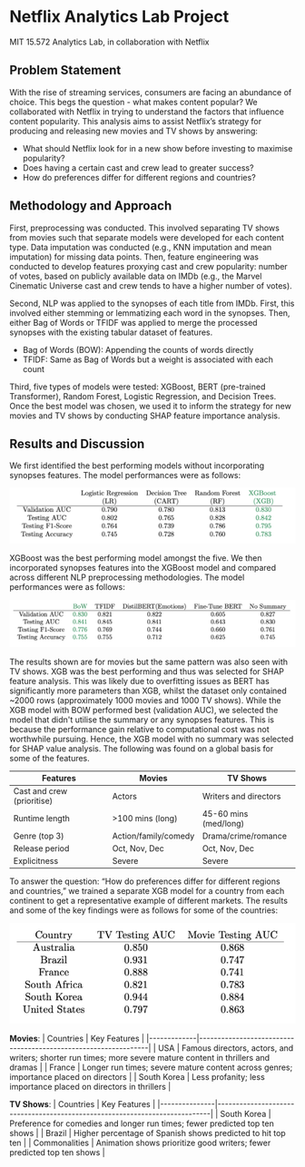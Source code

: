 # Netflix Analytics Lab Project
MIT 15.572 Analytics Lab, in collaboration with Netflix

## Problem Statement
With the rise of streaming services, consumers are facing an abundance of choice. This begs the question - what makes content popular? We collaborated with Netflix in trying to understand the factors that influence content popularity. This analysis aims to assist Netflix’s strategy for producing and releasing new movies and TV shows by answering:
- What should Netflix look for in a new show before investing to maximise popularity? 
- Does having a certain cast and crew lead to greater success?
- How do preferences differ for different regions and countries?

## Methodology and Approach
First, preprocessing was conducted. This involved separating TV shows from movies such that separate models were developed for each content type. Data imputation was conducted (e.g., KNN imputation and mean imputation) for missing data points. Then, feature engineering was conducted to develop features proxying cast and crew popularity: number of votes, based on publicly available data on IMDb (e.g., the Marvel Cinematic Universe cast and crew tends to have a higher number of votes).

Second, NLP was applied to the synopses of each title from IMDb. First, this involved either stemming or lemmatizing each word in the synopses. Then, either Bag of Words or TFIDF was applied to merge the processed synopses with the existing tabular dataset of features.
- Bag of Words (BOW): Appending the counts of words directly
- TFIDF: Same as Bag of Words but a weight is associated with each count

Third, five types of models were tested: XGBoost, BERT (pre-trained Transformer), Random Forest, Logistic Regression, and Decision Trees. Once the best model was chosen, we used it to inform the strategy for new movies and TV shows by conducting SHAP feature importance analysis.

## Results and Discussion
We first identified the best performing models without incorporating synopses features. The model performances were as follows:

![Model Performances w/o Synopses](./model-performances-movies.png)

XGBoost was the best performing model amongst the five. We then incorporated synopses features into the XGBoost model and compared across different NLP preprocessing methodologies. The model performances were as follows:

![Model Performances w/ Synopses](./model-performances-synopses.png)

The results shown are for movies but the same pattern was also seen with TV shows. XGB was the best performing and thus was selected for SHAP feature analysis. This was likely due to overfitting issues as BERT has significantly more parameters than XGB, whilst the dataset only contained ~2000 rows (approximately 1000 movies and 1000 TV shows). While the XGB model with BOW performed best (validation AUC), we selected the model that didn't utilise the summary or any synopses features. This is because the performance gain relative to computational cost was not worthwhile pursuing. Hence, the XGB model with no summary was selected for SHAP value analysis. The following was found on a global basis for some of the features.

| Features          | Movies             | TV Shows             |
|-------------------|--------------------|----------------------|
| Cast and crew (prioritise)    | Actors             | Writers and directors|
| Runtime length    | >100 mins (long)   | 45-60 mins (med/long)|
| Genre (top 3)     | Action/family/comedy| Drama/crime/romance |
| Release period    | Oct, Nov, Dec      | Oct, Nov, Dec        |
| Explicitness      | Severe             | Severe               |

To answer the question: “How do preferences differ for different regions and countries,” we trained a separate XGB model for a country from each continent to get a representative example of different markets. The results and some of the key findings were as follows for some of the countries:

![Country XGB Performances](./model-performances-countries.png)

**Movies**:
| Countries   | Key Features                                                   |
|-------------|----------------------------------------------------------------|
| USA         | Famous directors, actors, and writers; shorter run times; more severe mature content in thrillers and dramas |
| France      | Longer run times; severe mature content across genres; importance placed on directors |
| South Korea | Less profanity; less importance placed on directors in thrillers |

**TV Shows**:
| Countries     | Key Features                                                               |
|---------------|----------------------------------------------------------------------------|
| South Korea   | Preference for comedies and longer run times; fewer predicted top ten shows |
| Brazil        | Higher percentage of Spanish shows predicted to hit top ten                 |
| Commonalities | Animation shows prioritize good writers; fewer predicted top ten shows      |







